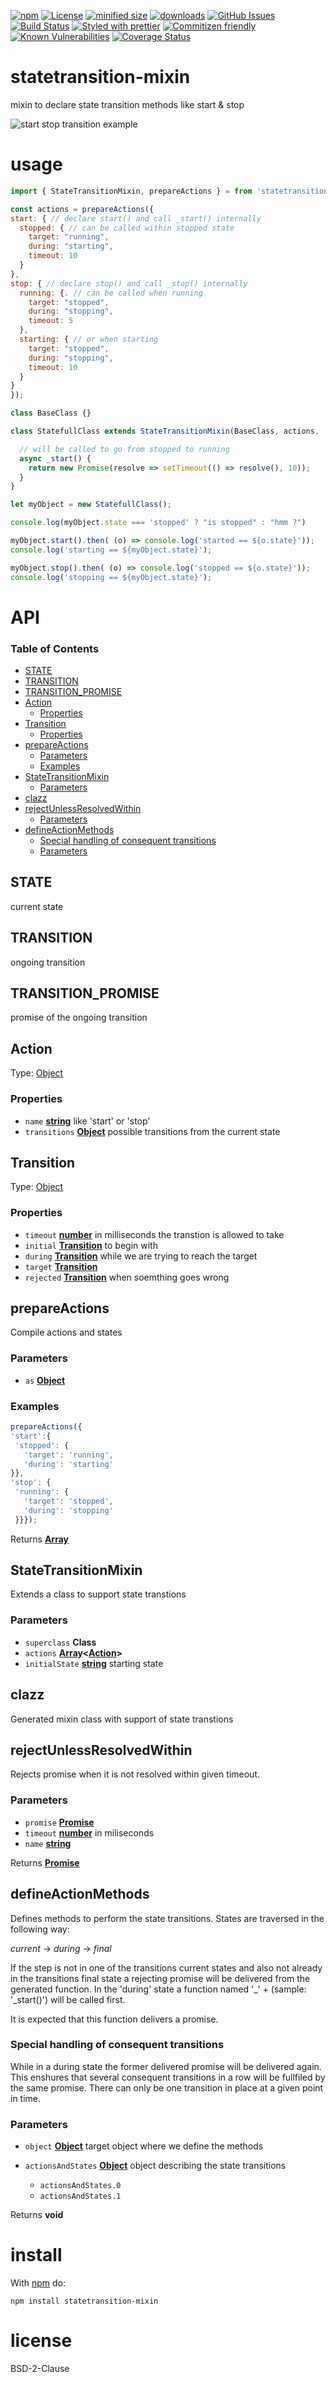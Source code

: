 [![npm](https://img.shields.io/npm/v/statetransition-mixin.svg)](https://www.npmjs.com/package/statetransition-mixin)
[![License](https://img.shields.io/badge/License-BSD%203--Clause-blue.svg)](https://opensource.org/licenses/BSD-3-Clause)
[![minified size](https://badgen.net/bundlephobia/min/statetransition-mixin)](https://bundlephobia.com/result?p=statetransition-mixin)
[![downloads](http://img.shields.io/npm/dm/statetransition-mixin.svg?style=flat-square)](https://npmjs.org/package/statetransition-mixin)
[![GitHub Issues](https://img.shields.io/github/issues/statetransition-mixin/statetransition-mixin.svg?style=flat-square)](https://github.com/statetransition-mixin/statetransition-mixin/issues)
[![Build Status](https://img.shields.io/endpoint.svg?url=https%3A%2F%2Factions-badge.atrox.dev%2Fstatetransition-mixin%2Fstatetransition-mixin%2Fbadge\&style=flat)](https://actions-badge.atrox.dev/statetransition-mixin/statetransition-mixin/goto)
[![Styled with prettier](https://img.shields.io/badge/styled_with-prettier-ff69b4.svg)](https://github.com/prettier/prettier)
[![Commitizen friendly](https://img.shields.io/badge/commitizen-friendly-brightgreen.svg)](http://commitizen.github.io/cz-cli/)
[![Known Vulnerabilities](https://snyk.io/test/github/statetransition-mixin/statetransition-mixin/badge.svg)](https://snyk.io/test/github/statetransition-mixin/statetransition-mixin)
[![Coverage Status](https://coveralls.io/repos/statetransition-mixin/statetransition-mixin/badge.svg)](https://coveralls.io/github/statetransition-mixin/statetransition-mixin)

# statetransition-mixin

mixin to declare state transition methods like start & stop

![start stop transition example](doc/start-stop.png)

# usage

<!-- skip-example -->

```js
import { StateTransitionMixin, prepareActions } = from 'statetransition-mixin';

const actions = prepareActions({
start: { // declare start() and call _start() internally
  stopped: { // can be called within stopped state
    target: "running",
    during: "starting",
    timeout: 10
  }
},
stop: { // declare stop() and call _stop() internally
  running: {. // can be called when running
    target: "stopped",
    during: "stopping",
    timeout: 5
  },
  starting: { // or when starting
    target: "stopped",
    during: "stopping",
    timeout: 10
  }
}
});

class BaseClass {}

class StatefullClass extends StateTransitionMixin(BaseClass, actions, 'stopped') {

  // will be called to go from stopped to running
  async _start() {
    return new Promise(resolve => setTimeout(() => resolve(), 10));
  }
}

let myObject = new StatefullClass();

console.log(myObject.state === 'stopped' ? "is stopped" : "hmm ?")

myObject.start().then( (o) => console.log('started == ${o.state}'));
console.log('starting == ${myObject.state}');

myObject.stop().then( (o) => console.log('stopped == ${o.state}'));
console.log('stopping == ${myObject.state}');
```

# API

<!-- Generated by documentation.js. Update this documentation by updating the source code. -->

### Table of Contents

*   [STATE](#state)
*   [TRANSITION](#transition)
*   [TRANSITION_PROMISE](#transition_promise)
*   [Action](#action)
    *   [Properties](#properties)
*   [Transition](#transition-1)
    *   [Properties](#properties-1)
*   [prepareActions](#prepareactions)
    *   [Parameters](#parameters)
    *   [Examples](#examples)
*   [StateTransitionMixin](#statetransitionmixin)
    *   [Parameters](#parameters-1)
*   [clazz](#clazz)
*   [rejectUnlessResolvedWithin](#rejectunlessresolvedwithin)
    *   [Parameters](#parameters-2)
*   [defineActionMethods](#defineactionmethods)
    *   [Special handling of consequent transitions](#special-handling-of-consequent-transitions)
    *   [Parameters](#parameters-3)

## STATE

current state

## TRANSITION

ongoing transition

## TRANSITION_PROMISE

promise of the ongoing transition

## Action

Type: [Object](https://developer.mozilla.org/docs/Web/JavaScript/Reference/Global_Objects/Object)

### Properties

*   `name` **[string](https://developer.mozilla.org/docs/Web/JavaScript/Reference/Global_Objects/String)** like 'start' or 'stop'
*   `transitions` **[Object](https://developer.mozilla.org/docs/Web/JavaScript/Reference/Global_Objects/Object)** possible transitions from the current state

## Transition

Type: [Object](https://developer.mozilla.org/docs/Web/JavaScript/Reference/Global_Objects/Object)

### Properties

*   `timeout` **[number](https://developer.mozilla.org/docs/Web/JavaScript/Reference/Global_Objects/Number)** in milliseconds the transtion is allowed to take
*   `initial` **[Transition](#transition)** to begin with
*   `during` **[Transition](#transition)** while we are trying to reach the target
*   `target` **[Transition](#transition)** 
*   `rejected` **[Transition](#transition)** when soemthing goes wrong

## prepareActions

<!-- skip-example -->

Compile actions and states

### Parameters

*   `as` **[Object](https://developer.mozilla.org/docs/Web/JavaScript/Reference/Global_Objects/Object)** 

### Examples

```javascript
prepareActions({
'start':{
 'stopped': {
   'target': 'running',
   'during': 'starting'
}},
'stop': {
 'running': {
   'target': 'stopped',
   'during': 'stopping'
 }}});
```

Returns **[Array](https://developer.mozilla.org/docs/Web/JavaScript/Reference/Global_Objects/Array)** 

## StateTransitionMixin

Extends a class to support state transtions

### Parameters

*   `superclass` **Class** 
*   `actions` **[Array](https://developer.mozilla.org/docs/Web/JavaScript/Reference/Global_Objects/Array)<[Action](#action)>** 
*   `initialState` **[string](https://developer.mozilla.org/docs/Web/JavaScript/Reference/Global_Objects/String)** starting state

## clazz

Generated mixin class with support of state transtions

## rejectUnlessResolvedWithin

Rejects promise when it is not resolved within given timeout.

### Parameters

*   `promise` **[Promise](https://developer.mozilla.org/docs/Web/JavaScript/Reference/Global_Objects/Promise)** 
*   `timeout` **[number](https://developer.mozilla.org/docs/Web/JavaScript/Reference/Global_Objects/Number)** in miliseconds
*   `name` **[string](https://developer.mozilla.org/docs/Web/JavaScript/Reference/Global_Objects/String)** 

Returns **[Promise](https://developer.mozilla.org/docs/Web/JavaScript/Reference/Global_Objects/Promise)** 

## defineActionMethods

Defines methods to perform the state transitions.
States are traversed in the following way:

*current* -> *during* -> *final*

If the step is not in one of the transitions current
states and also not already in the transitions final
state a rejecting promise will be delivered from the
generated function. In the 'during' state a function
named '\_' + <transitions name> (sample: '\_start()')
will be called first.

It is expected that this function delivers a promise.

### Special handling of consequent transitions

While in a during state the former delivered promise will be
delivered again. This enshures that several consequent
transitions in a row will be fullfiled by the same promise.
There can only be one transition in place at a given point in time.

### Parameters

*   `object` **[Object](https://developer.mozilla.org/docs/Web/JavaScript/Reference/Global_Objects/Object)** target object where we define the methods
*   `actionsAndStates` **[Object](https://developer.mozilla.org/docs/Web/JavaScript/Reference/Global_Objects/Object)** object describing the state transitions

    *   `actionsAndStates.0`  
    *   `actionsAndStates.1`  

Returns **void** 

# install

With [npm](http://npmjs.org) do:

    npm install statetransition-mixin

# license

BSD-2-Clause
